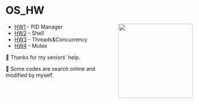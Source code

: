 # OS_HW


<img align="right" src="https://media.giphy.com/media/v1.Y2lkPTc5MGI3NjExa2t6ZWJlNm5yaW55MThpeWdwdjZvaXRwbDkzdHV3MXF4NHdwbHRreCZlcD12MV9pbnRlcm5hbF9naWZfYnlfaWQmY3Q9cw/ZbNJojSbuJvIIVGl2t/giphy.gif" width="200"/>



* [HW1](HW1) - PID Manager
* [HW2](HW2) - Shell
* [HW3](HW3) - Threads&Concurrency
* [HW4](HW4) - Mutex

:seedling: Thanks for my seniors' help.

:page_with_curl: Some codes are search online and modified by myself. 
